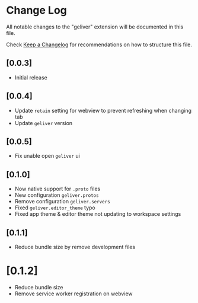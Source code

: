# Change Log

All notable changes to the "geliver" extension will be documented in this file.

Check [Keep a Changelog](http://keepachangelog.com/) for recommendations on how to structure this file.

## [0.0.3]

- Initial release

## [0.0.4]

- Update `retain` setting for webview to prevent refreshing when changing tab
- Update `geliver` version

## [0.0.5]

- Fix unable open `geliver` ui

## [0.1.0]

- Now native support for `.proto` files
- New configuration `geliver.protos`
- Remove configuration `geliver.servers`
- Fixed `geliver.editor_theme` typo
- Fixed app theme & editor theme not updating to workspace settings

## [0.1.1]

- Reduce bundle size by remove development files

# [0.1.2]

- Reduce bundle size
- Remove service worker registration on webview
